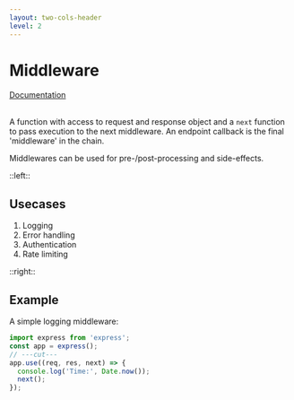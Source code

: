 ```yaml
---
layout: two-cols-header
level: 2
---
```


# Middleware

[Documentation](https://expressjs.com/en/guide/writing-middleware.html)

<br>A function with access to <span class="text-sky-400">request</span> and <span class="text-purple-400">response</span> object and a `next` function to pass execution to the next middleware. An endpoint callback is the final 'middleware' in the chain.

<v-click>Middlewares can be used for pre-/post-processing and side-effects.</v-click>

::left::

<v-click>

## Usecases

1. Logging
2. Error handling
3. Authentication
4. Rate limiting

</v-click>

::right::

<v-click>

## Example

A simple logging middleware:

```ts {all|3|all} twoslash
import express from 'express';
const app = express();
// ---cut---
app.use((req, res, next) => {
  console.log('Time:', Date.now());
  next();
});
```

</v-click>

